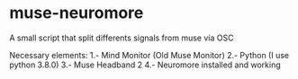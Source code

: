 # muse-neuromore
A small script that split differents signals from muse vía OSC

Necessary elements:
1.- Mind Monitor (Old Muse Monitor)
2.- Python (I use python 3.8.0)
3.- Muse Headband 2
4.- Neuromore installed and working


